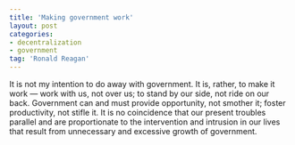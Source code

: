 ```yaml
---
title: 'Making government work'
layout: post
categories:
- decentralization
- government
tag: 'Ronald Reagan'
---
```


It is not my intention to do away with government. It is, rather, to make it work — work with us, not over us; to stand by our side, not ride on our back. Government can and must provide opportunity, not smother it; foster productivity, not stifle it. It is no coincidence that our present troubles parallel and are proportionate to the intervention and intrusion in our lives that result from unnecessary and excessive growth of government.